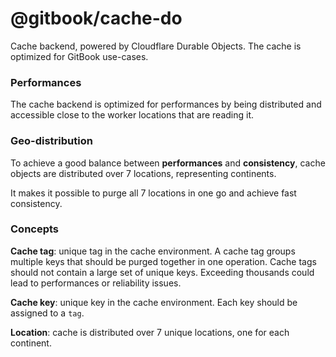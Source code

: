 # @gitbook/cache-do

Cache backend, powered by Cloudflare Durable Objects. The cache is optimized for GitBook use-cases.

### Performances

The cache backend is optimized for performances by being distributed and accessible close to the worker locations that are reading it.

### Geo-distribution

To achieve a good balance between **performances** and **consistency**, cache objects are distributed over 7 locations, representing continents.

It makes it possible to purge all 7 locations in one go and achieve fast consistency.

### Concepts

**Cache tag**: unique tag in the cache environment. A cache tag groups multiple keys that should be purged together in one operation. Cache tags should not contain a large set of unique keys. Exceeding thousands could lead to performances or reliability issues.

**Cache key**: unique key in the cache environment. Each key should be assigned to a `tag`.

**Location**: cache is distributed over 7 unique locations, one for each continent.
